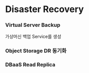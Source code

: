 <h1>Disaster Recovery</h1>

<h3>Virtual Server Backup</h3>
가상머신 백업 Service를 생성


<h3>Object Storage DR 동기화</h3>

<h3>DBaaS Read Replica</h3>

